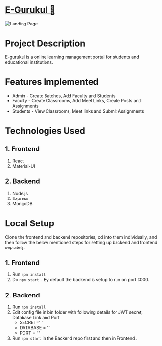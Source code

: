 # [E-Gurukul 🔗](https://www.e-gurukul.netlify.app/)


![Landing Page](https://i.ibb.co/ypW6pJc/Screenshot-from-2021-11-15-20-37-34.png)

# Project Description

E-gurukul is a online learning management portal for students and educational institutions.


# Features Implemented

   - Admin - Create Batches, Add Faculty and Students 
   - Faculty - Create Classrooms, Add Meet Links, Create Posts and Assignments
   - Students - View Classrooms, Meet links and Submit Assignments

 
# Technologies Used

## 1. Frontend

1. React
2. Material-UI

## 2. Backend

1. Node.js
2. Express
3. MongoDB

# Local Setup

Clone the frontend and backend repositories, cd into them individually, and then follow the below mentioned steps for setting up backend and frontend seprately.

## 1. Frontend

1. Run `npm install`.
2. Do `npm start `. By default the backend is setup to run on port 3000.

## 2. Backend

1. Run `npm install`.
2. Edit config file in bin folder with following details for JWT secret, Database Link and Port
	- SECRET=' '
	- DATABASE = ' '
	- PORT = ' '
3. Run `npm start` in the Backend repo first and then in Frontend .
